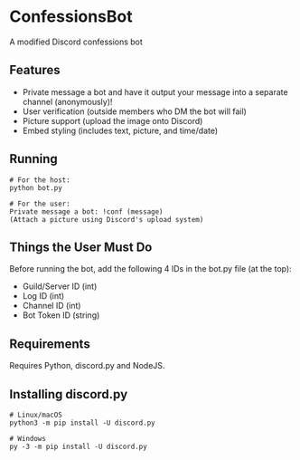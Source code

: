 # ConfessionsBot
A modified Discord confessions bot 

## Features

* Private message a bot and have it output your message into a separate channel (anonymously)!
* User verification (outside members who DM the bot will fail)
* Picture support (upload the image onto Discord)
* Embed styling (includes text, picture, and time/date)

## Running
    # For the host:
    python bot.py

    # For the user:
    Private message a bot: !conf (message)
    (Attach a picture using Discord's upload system)

## Things the User Must Do
Before running the bot, add the following 4 IDs in the bot.py file (at the top):
* Guild/Server ID (int)
* Log ID (int)
* Channel ID (int)
* Bot Token ID (string)

## Requirements
Requires Python, discord.py and NodeJS.

## Installing discord.py
    # Linux/macOS
    python3 -m pip install -U discord.py

    # Windows
    py -3 -m pip install -U discord.py
